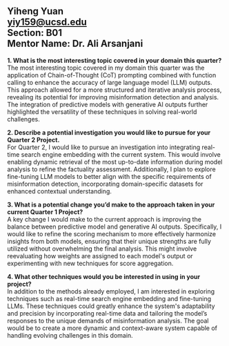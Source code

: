 **Yiheng Yuan**\
**yiy159@ucsd.edu**\
**Section: B01**\
**Mentor Name: Dr. Ali Arsanjani**
---
**1. What is the most interesting topic covered in your domain this quarter?**\
The most interesting topic covered in my domain this quarter was the application of Chain-of-Thought (CoT) prompting combined with function calling to enhance the accuracy of large language model (LLM) outputs. This approach allowed for a more structured and iterative analysis process, revealing its potential for improving misinformation detection and analysis. The integration of predictive models with generative AI outputs further highlighted the versatility of these techniques in solving real-world challenges.

**2. Describe a potential investigation you would like to pursue for your Quarter 2 Project.**\
For Quarter 2, I would like to pursue an investigation into integrating real-time search engine embedding with the current system. This would involve enabling dynamic retrieval of the most up-to-date information during model analysis to refine the factuality assessment. Additionally, I plan to explore fine-tuning LLM models to better align with the specific requirements of misinformation detection, incorporating domain-specific datasets for enhanced contextual understanding.

**3. What is a potential change you’d make to the approach taken in your current Quarter 1 Project?**\
A key change I would make to the current approach is improving the balance between predictive model and generative AI outputs. Specifically, I would like to refine the scoring mechanism to more effectively harmonize insights from both models, ensuring that their unique strengths are fully utilized without overwhelming the final analysis. This might involve reevaluating how weights are assigned to each model's output or experimenting with new techniques for score aggregation.

**4. What other techniques would you be interested in using in your project?**\
In addition to the methods already employed, I am interested in exploring techniques such as real-time search engine embedding and fine-tuning LLMs. These techniques could greatly enhance the system's adaptability and precision by incorporating real-time data and tailoring the model’s responses to the unique demands of misinformation analysis. The goal would be to create a more dynamic and context-aware system capable of handling evolving challenges in this domain.
